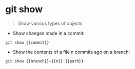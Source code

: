 # git show

> Show various types of objects

- Show changes made in a commit:

`git show {{commit}}`

- Show the contents of a file n commits ago on a branch:

`git show {{branch}}~{{n}}:{{path}}`
